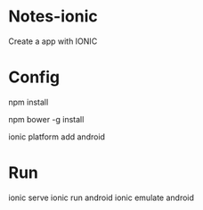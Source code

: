 # Notes-ionic
Create a app with IONIC

# Config
npm install

npm bower -g install

ionic platform add android

# Run
ionic serve
ionic run android
ionic emulate android
